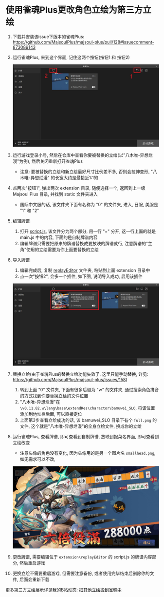 # 使用雀魂Plus更改角色立绘为第三方立绘

1. 下载并安装该issue下版本的雀魂Plus: https://github.com/MajsoulPlus/majsoul-plus/pull/128#issuecomment-873089143

2. 运行雀魂Plus, 来到这个界面, 记住这两个按钮(按钮1 和 按钮2)

   ![pic/img01.jpg](pic/img01.jpg)

3. 运行游戏登录小号, 然后在仓库中查看你要被替换的立绘(以"八木唯-异想烂漫"为例), 然后关闭重新打开雀魂Plus
   - 注意: 要被替换的立绘和新立绘最好尺寸比例差不多, 否则会拉伸变形, "八木唯-异想烂漫" 的长宽大约是最接近1:1的

4. 点两次"按钮1", 弹出两次 extension 目录, 随便选择一个, 返回到上一级 Majsoul Plus 目录, 并找到 static 文件夹进入
   - 国际中文服的话, 该文件夹下面有名称为 "0" 的文件夹, 进入, 日服, 美服是 "1" 和 "2"

5. 编辑牌谱
   1) 打开 [script.js](replayEditor/script.js), 该文件分为两个部分, 用一行 "=" 分开, 这一行上面的就是 main.js 中的内容, 下面的是自制牌谱内容
   2) 编辑牌谱只需要把原来的牌谱替换成要放映的牌谱就行, 注意牌谱的"主角"使用的立绘需要为你上面要替换的立绘
6. 导入牌谱
   1) 编辑完成后, 复制 [replayEditor](replayEditor) 文件夹, 粘贴到上面 extension 目录中
   2) 点一次"按钮2", 会多一个插件, 如下图, 说明导入成功, 启用该插件

   ![pic/img02.jpg](pic/img02.jpg)

7. 替换立绘(由于雀魂Plus的替换立绘功能失效了, 这里只能手动替换, 详见: https://github.com/MajsoulPlus/majsoul-plus/issues/158)
   1) 转到上面 "0" 文件夹, 下面有很多后缀为 "w" 的文件夹, 通过搜索角色拼音的方式找到你要替换立绘的文件位置
   2) "八木唯-异想烂漫"在 `\v0.11.82.w\lang\base\extendRes\charactor\bamuwei_SLO`, 将该位置添加到地址栏后面, 可以直接定位
   3) 上面第3步查看立绘成功的话, 该 bamuwei_SLO 目录下有个 `full.png` 的文件, 这个就是"八木唯-异想烂漫"的全身立绘文件, 换成你的立绘

8. 运行雀魂Plus, 查看牌谱, 即可查看到自制牌谱, 放映到报菜名界面, 即可查看到立绘改变
   - 注意头像的角色没有变化, 因为头像用的是另一个图片名 `smallhead.png`, 如无需求可以不改, 

   ![pic/img03.jpg](../doc/pic/img0006.jpg)

9. 更改牌谱, 需要编辑位于 `extension\replayEditor` 的 script.js 的牌谱内容部分, 然后重启游戏 
10. 更换立绘不需要重启游戏, 但需要注意备份, 或者使用完毕结束后删除你的文件, 后面会重新下载

更多第三方立绘展示详见我的B站动态: [把其他立绘搬到雀魂中](https://www.bilibili.com/opus/1056869246845321238)
